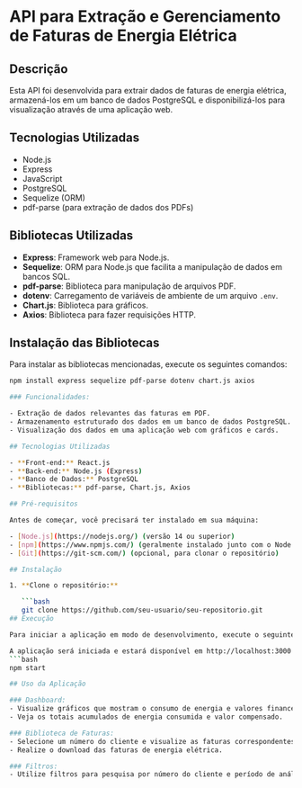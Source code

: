 # API para Extração e Gerenciamento de Faturas de Energia Elétrica

## Descrição

Esta API foi desenvolvida para extrair dados de faturas de energia elétrica, armazená-los em um banco de dados PostgreSQL e disponibilizá-los para visualização através de uma aplicação web.

## Tecnologias Utilizadas

- Node.js
- Express
- JavaScript
- PostgreSQL
- Sequelize (ORM)
- pdf-parse (para extração de dados dos PDFs)

## Bibliotecas Utilizadas

- **Express**: Framework web para Node.js.
- **Sequelize**: ORM para Node.js que facilita a manipulação de dados em bancos SQL.
- **pdf-parse**: Biblioteca para manipulação de arquivos PDF.
- **dotenv**: Carregamento de variáveis de ambiente de um arquivo `.env`.
- **Chart.js**: Biblioteca para gráficos.
- **Axios**: Biblioteca para fazer requisições HTTP.

## Instalação das Bibliotecas

Para instalar as bibliotecas mencionadas, execute os seguintes comandos:

```bash
npm install express sequelize pdf-parse dotenv chart.js axios

### Funcionalidades:

- Extração de dados relevantes das faturas em PDF.
- Armazenamento estruturado dos dados em um banco de dados PostgreSQL.
- Visualização dos dados em uma aplicação web com gráficos e cards.

## Tecnologias Utilizadas

- **Front-end:** React.js
- **Back-end:** Node.js (Express)
- **Banco de Dados:** PostgreSQL
- **Bibliotecas:** pdf-parse, Chart.js, Axios

## Pré-requisitos

Antes de começar, você precisará ter instalado em sua máquina:

- [Node.js](https://nodejs.org/) (versão 14 ou superior)
- [npm](https://www.npmjs.com/) (geralmente instalado junto com o Node.js)
- [Git](https://git-scm.com/) (opcional, para clonar o repositório)

## Instalação

1. **Clone o repositório:**

   ```bash
   git clone https://github.com/seu-usuario/seu-repositorio.git
## Execução

Para iniciar a aplicação em modo de desenvolvimento, execute o seguinte comando:

A aplicação será iniciada e estará disponível em http://localhost:3000 por padrão. Você pode abrir essa URL em um navegador para ver a aplicação em funcionamento.
```bash
npm start

## Uso da Aplicação

### Dashboard:
- Visualize gráficos que mostram o consumo de energia e valores financeiros.
- Veja os totais acumulados de energia consumida e valor compensado.

### Biblioteca de Faturas:
- Selecione um número do cliente e visualize as faturas correspondentes.
- Realize o download das faturas de energia elétrica.

### Filtros:
- Utilize filtros para pesquisa por número do cliente e período de análise.


